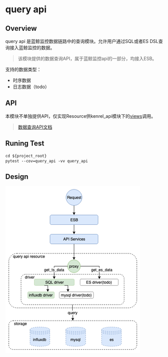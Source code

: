 # query api

## Overview

query api 是蓝鲸监控数据链路中的查询模块。允许用户通过SQL或者ES DSL查询接入蓝鲸监控的数据。

> 该模块提供的数据查询API，属于蓝鲸监控api的一部分，均接入ESB。

支持的数据类型：

- 时序数据
- 日志数据（todo）

## API

本模块不单独提供API，仅实现Resource供kenrel_api模块下的[views](kernel_api/views/query.py)调用。

> [数据查询API文档](docs/api/apidocs/zh_hans/get_ts_data.md)

## Runing Test

```shell
cd ${project_root}
pytest --cov=query_api -vv query_api
```


## Design

![query_api_design.png](docs/resource/img/query_api_design.png)
